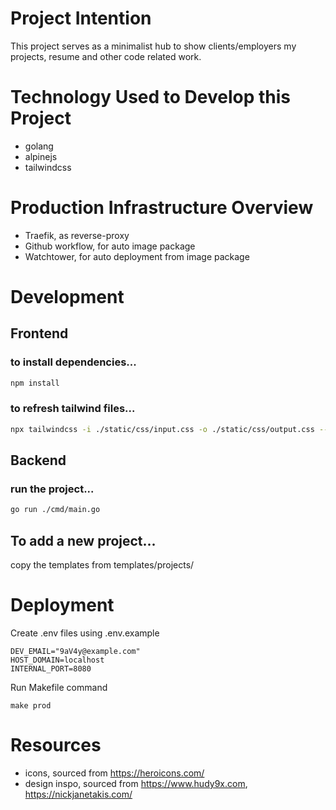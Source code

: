 # Project Intention
This project serves as a minimalist hub to show clients/employers my projects, resume and other code related work.

# Technology Used to Develop this Project
- golang
- alpinejs
- tailwindcss

# Production Infrastructure Overview
- Traefik, as reverse-proxy 
- Github workflow, for auto image package
- Watchtower, for auto deployment from image package

# Development

## Frontend
### to install dependencies...
```bash
npm install
```

### to refresh tailwind files...
```bash
npx tailwindcss -i ./static/css/input.css -o ./static/css/output.css --watch
```

## Backend
### run the project...
```bash
go run ./cmd/main.go
```

## To add a new project...
copy the templates from templates/projects/

# Deployment

Create .env files using .env.example
```
DEV_EMAIL="9aV4y@example.com"
HOST_DOMAIN=localhost
INTERNAL_PORT=8080
```

Run Makefile command 
```
make prod
```

# Resources
- icons, sourced from https://heroicons.com/
- design inspo, sourced from https://www.hudy9x.com, https://nickjanetakis.com/

